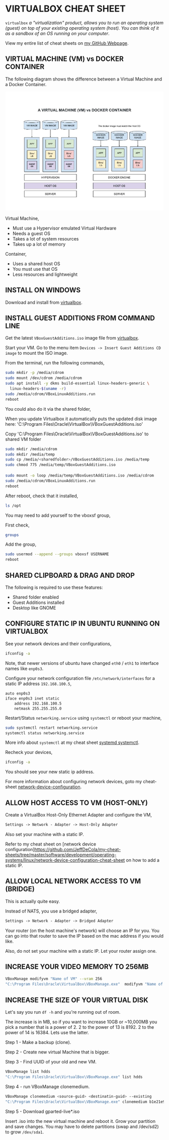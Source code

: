 # VIRTUALBOX CHEAT SHEET

`virtualbox` _a "virtualization" product, allows you to
run an operating system (guest) on top of your existing
operating system (host).  You can think of it as a sandbox of an OS
running on your computer_.

View my entire list of cheat sheets on
[my GitHub Webpage](https://jeffdecola.github.io/my-cheat-sheets/).

## VIRTUAL MACHINE (VM) vs DOCKER CONTAINER

The following diagram shows the difference between a Virtual Machine
and a Docker Container.

![IMAGE - virtual-machine-vs-docker-container - IMAGE](../../../../docs/pics/virtual-machine-vs-docker-container.jpg)

Virtual Machine,

* Must use a Hypervisor emulated Virtual Hardware
* Needs a guest OS
* Takes a lot of system resources
* Takes up a lot of memory

Container,

* Uses a shared host OS
* You must use that OS
* Less resources and lightweight

## INSTALL ON WINDOWS

Download and install from [virtualbox](https://www.virtualbox.org/).

## INSTALL GUEST ADDITIONS FROM COMMAND LINE

Get the latest `VBoxGuestAdditions.iso` image file from
[virtualbox](http://download.virtualbox.org/virtualbox).

Start your VM.  Go to the menu item
`Devices -> Insert Guest Additions CD image`
to mount the ISO image.

From the terminal, run the following commands,

```bash
sudo mkdir -p /media/cdrom
sudo mount /dev/cdrom /media/cdrom
sudo apt install -y dkms build-essential linux-headers-generic \
  linux-headers-$(uname -r)
sudo /media/cdrom/VBoxLinuxAdditions.run
reboot
```

You could also do it via the shared folder,

When you update Virtualbox it automatically puts the updated disk image here:
'C:\Program Files\Oracle\VirtualBox\VBoxGuestAdditions.iso'

Copy 'C:\Program Files\Oracle\VirtualBox\VBoxGuestAdditions.iso' to shared
VM folder

```bash
sudo mkdir /media/cdrom
sudo mkdir /media/temp
sudo cp /media/<sharedfolder>/VBoxGuestAdditions.iso /media/temp
sudo chmod 775 /media/temp/VBoxGuestAdditions.iso

sudo mount -o loop /media/temp/VBoxGuestAdditions.iso /media/cdrom
sudo /media/cdrom/VBoxLinuxAdditions.run
reboot
```

After reboot, check that it installed,

```bash
ls /opt
```

You may need to add yourself to the vboxsf group,

First check,

```bash
groups
```

Add the group,

```bash
sudo usermod --append --groups vboxsf USERNAME
reboot
```

## SHARED CLIPBOARD & DRAG AND DROP

The following is required to use these features:

* Shared folder enabled
* Guest Additions installed
* Desktop like GNOME

## CONFIGURE STATIC IP IN UBUNTU RUNNING ON VIRTUALBOX

See your network devices and their configurations,

```bash
ifconfig -a
```

Note, that newer versions of ubuntu have changed `eth0` / `eth1`
to interface names like `enp0s3`.

Configure your network configuration file
 `/etc/network/interfaces` for a static IP address `192.168.100.5`,

```text
auto enp0s3
iface enp0s3 inet static
    address 192.168.100.5
    netmask 255.255.255.0
```

Restart/Status `networking.service` using `systemctl`
or reboot your machine,

```bash
sudo systemctl restart networking.service
systemctl status networking.service
```

More info about `systemctl` at my cheat sheet
[systemd systemctl](https://github.com/JeffDeCola/my-cheat-sheets/tree/master/software/development/operating-systems/linux/systemd-systemctl-cheat-sheet).

Recheck your devices,

```bash
ifconfig -a
```

You should see your new static ip address.

For more information about configuring network devices, goto my cheat-sheet
[network-device-configuration](https://github.com/JeffDeCola/my-cheat-sheets/tree/master/software/development/operating-systems/linux/network-device-configuration-cheat-sheet).

## ALLOW HOST ACCESS TO VM (HOST-ONLY)

Create a VirtualBox Host-Only Ethernet Adapter and configure
the VM,

```txt
Settings -> Network - Adapter -> Host-Only Adapter
```

Also set your machine with a static IP.

Refer to my cheat sheet on
[network device configuration]https://github.com/JeffDeCola/my-cheat-sheets/tree/master/software/development/operating-systems/linux/network-device-configuration-cheat-sheet
on how to add a static IP.

## ALLOW LOCAL NETWORK ACCESS TO VM (BRIDGE)

This is actually quite easy.

Instead of NATS, you use a bridged adapter,

```txt
Settings -> Network - Adapter -> Bridged Adapter
```

Your router (on the host machine's network) will choose an
IP for you.  You can go into that router to save the
IP based on the mac address if you would like.

Also, do not set your machine with a static IP.
Let your router assign one.

## INCREASE YOUR VIDEO MEMORY TO 256MB

```bash
VBoxManage modifyvm "Name of VM" --vram 256
"C:\Program Files\Oracle\VirtualBox\VBoxManage.exe"  modifyvm "Name of VM" --vram 256
```

## INCREASE THE SIZE OF YOUR VIRTUAL DISK

Let's say you run `df -h` and you're running out of room.

The increase is in MB, so if you want to increase 10GB or ~10,000MB
you pick a number that is a power of 2. 2 to the power of 13 is 8192.
2 to the power of 14 is 16384.  Lets use the latter.

Step 1 - Make a backup (clone).

Step 2 - Create new virtual Machine that is bigger.

Step 3 - Find UUID of your old and new VM.

```bash
VBoxManage list hdds
"C:\Program Files\Oracle\VirtualBox\VBoxManage.exe" list hdds
```

Step 4 - run VBoxManage clonemedium.

```bash
VBoxManage clonemedium <source-guid> <destinatin-guid> --existing
"C:\Program Files\Oracle\VirtualBox\VBoxManage.exe" clonemedium b1e21e90-xxx 391354e8-xxx --existing
```

Step 5 - Download gparted-live*.iso

Insert .iso into the new virtual machine and reboot it.
Grow your partition and save changes.
You may have to delete partitions (swap and /dev/sd2) to grow `/dev/sda1`.
